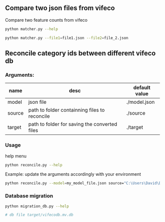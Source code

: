 ## Compare two json files from vifeco

Compare two feature counts from vifeco
```bash
python matcher.py --help

python matcher.py --file1=file1.json --file2=file_2.json
```

## Reconcile category ids between different vifeco db

### Arguments:
| name | desc | default value |
| --- | --- | --- |
| model | json file | ./model.json | 
| source |  path to folder containning files to reconcile | ./source |
| target | path to folder for saving the converted files | ./target | 

### Usage

help menu
```bash
python reconcile.py --help
```

Example: update the arguments accordingly with your environment
```bash
python reconcile.py --model=my_model_file.json source="C:\Users\David\Documents\folder target="C:\Users\David\vifeco\import"
```

### Database migration

```bash
python migration_db.py --help

# db file target/vifecodb.mv.db
```